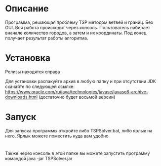 # Описание
Программа, решающая проблему TSP методом ветвей и границ. Без GUI. Вся работа происходит через консоль. Пользователь набирает вначале количество городов, а затем и их координаты. Под конец получает результат работы алгоритма.


# Установка
Релизы находятся справа

Для установки распакуйте архив в любую папку и при отсутствии JDK скачайте по следующей ссылке: https://www.oracle.com/ru/java/technologies/javase/javase8-archive-downloads.html (достаточно будет восьмой версии)

# Запуск

Для запуска программы откройте либо TSPSolver.bat, либо ярлык на него. Ярлык можете поместить куда вам удобно
#
Также через консоль в этой папке вы можете запустить программу командой java -jar TSPSolver.jar